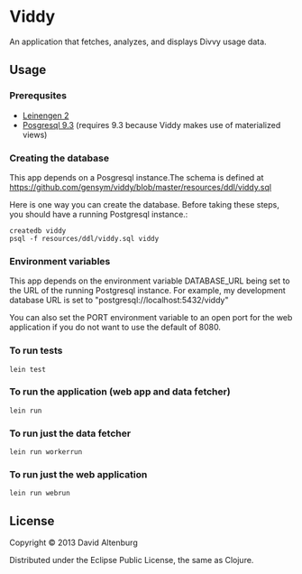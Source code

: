 # Viddy

An application that fetches, analyzes, and displays Divvy usage data.

## Usage

### Prerequsites

* [Leinengen 2](https://github.com/technomancy/leiningen)
* [Posgresql 9.3](http://www.postgresql.org) (requires 9.3 because Viddy makes use of materialized views)

### Creating the database

This app depends on a Posgresql instance.The schema is defined at
https://github.com/gensym/viddy/blob/master/resources/ddl/viddy.sql

Here is one way you can create the database. Before taking these steps,
you should have a running Postgresql instance.:

    createdb viddy
    psql -f resources/ddl/viddy.sql viddy



### Environment variables

This app depends on the environment variable DATABASE_URL being set to
the URL of the running Postgresql instance. For example, my
development database URL  is set to "postgresql://localhost:5432/viddy"

You can also set the PORT environment variable to an open port for the
web application if you do not want to use the default of 8080.

### To run tests

    lein test

### To run the application (web app and data fetcher)

    lein run

### To run just the data fetcher
    
    lein run workerrun

### To run just the web application

    lein run webrun

## License

Copyright © 2013 David Altenburg

Distributed under the Eclipse Public License, the same as Clojure.
